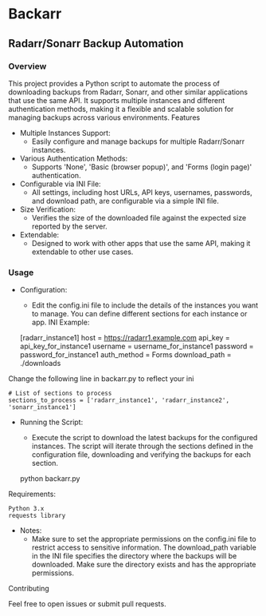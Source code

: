 # Backarr
## Radarr/Sonarr Backup Automation
### Overview

This project provides a Python script to automate the process of downloading backups from Radarr, Sonarr, and other similar applications that use the same API. It supports multiple instances and different authentication methods, making it a flexible and scalable solution for managing backups across various environments.
Features

- Multiple Instances Support:
    - Easily configure and manage backups for multiple Radarr/Sonarr instances.
- Various Authentication Methods:
    - Supports 'None', 'Basic (browser popup)', and 'Forms (login page)' authentication.
- Configurable via INI File:
    -  All settings, including host URLs, API keys, usernames, passwords, and download path, are configurable via a simple INI file.
- Size Verification:
    -  Verifies the size of the downloaded file against the expected size reported by the server.
- Extendable:
    -  Designed to work with other apps that use the same API, making it extendable to other use cases.

### Usage

- Configuration:
    - Edit the config.ini file to include the details of the instances you want to manage. You can define different sections for each instance or app. 
INI Example:

    [radarr_instance1]
    host = https://radarr1.example.com
    api_key = api_key_for_instance1
    username = username_for_instance1
    password = password_for_instance1
    auth_method = Forms
    download_path = ./downloads

Change the following line in backarr.py to reflect your ini

    # List of sections to process
    sections_to_process = ['radarr_instance1', 'radarr_instance2', 'sonarr_instance1']

- Running the Script:
    - Execute the script to download the latest backups for the configured instances. The script will iterate through the sections defined in the configuration file, downloading and verifying the backups for each section.


    python backarr.py

Requirements:

    Python 3.x
    requests library

- Notes:
    - Make sure to set the appropriate permissions on the config.ini file to restrict access to sensitive information. The download_path variable in the INI file specifies the directory where the backups will be downloaded. Make sure the directory exists and has the appropriate permissions.

Contributing

Feel free to open issues or submit pull requests.
